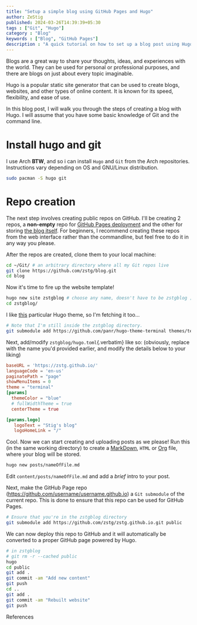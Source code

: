 ```yaml
--- 
title: "Setup a simple blog using GitHub Pages and Hugo" 
author: ZeStig
published: 2024-03-26T14:39:39+05:30  
tags : ["Git", "Hugo"] 
category : "Blog"
keywords : ["Blog", "GitHub Pages"] 
description : "A quick tutorial on how to set up a blog post using Hugo, hosted on GitHub pages" 
---
```


Blogs are a great way to share your thoughts, ideas, and experiences
with the world. They can be used for personal or professional purposes,
and there are blogs on just about every topic imaginable.

Hugo is a popular static site generator that can be used to create
blogs, websites, and other types of online content. It is known for its
speed, flexibility, and ease of use.

In this blog post, I will walk you through the steps of creating a blog
with Hugo. I will assume that you have some basic knowledge of Git and
the command line.

# Install hugo and git

I use Arch **BTW**, and so i can install `Hugo` and `Git` from the Arch
repositories. Instructions vary depending on OS and GNU/Linux
distribution.

``` bash
sudo pacman -S hugo git
```

# Repo creation

The next step involves creating public repos on GitHub. I'll be
creating 2 repos, a **non-empty** repo for [GitHub Pages
deployment](https://github.com/zstg/zstg.github.io) and the other for
storing [the blog itself](https://github.com/zstg/blog). For beginners,
I recommend creating these repos from the web interface rather than the
commandline, but feel free to do it in any way you please.

After the repos are created, clone them to your local machine:

``` bash
cd ~/Git/ # an arbitrary directory where all my Git repos live
git clone https://github.com/zstg/blog.git
cd blog
```

Now it's time to fire up the website template!

``` bash
hugo new site zstgblog # choose any name, doesn't have to be zstgblog ;)
cd zstgblog/
```

I like [this](https://github.com/panr/hugo-theme-terminal) particular
Hugo theme, so I'm fetching it too...

``` bash
# Note that I'm still inside the zstgblog directory.
git submodule add https://github.com/panr/hugo-theme-terminal themes/terminal
```

Next, add/modify `zstgblog/hugo.toml`{.verbatim} like so: (obviously,
replace with the name you'd provided earlier, and modify the details
below to your liking)

``` toml
baseURL = 'https://zstg.github.io/'
languageCode = 'en-us'
paginatePath = "page"
showMenuItems = 0
theme = "terminal"
[params]
  themeColor = "blue"
  # fullWidthTheme = true
  centerTheme = true

[params.logo]
   logoText = "Stig's blog"
   logoHomeLink = "/"
```

Cool. Now we can start creating and uploading posts as we please! Run
this (in the same working directory) to create a
[MarkDown](https://markdownguide.org), `HTML` or
[Org](https://orgmode.org) file, where your blog will be stored.

``` bash
hugo new posts/nameOfFile.md
```

Edit `content/posts/nameOfFile.md` and add a *brief* intro to your post.

Next, make the GitHub Page repo
(<https://github.com/username/username.github.io>) a `Git submodule` of
the current repo. This is done to ensure that this repo can be used for
GitHub Pages.

``` bash
# Ensure that you're in the zstgblog directory
git submodule add https://github.com/zstg/zstg.github.io.git public
```

We can now deploy this repo to GitHub and it will automatically be
converted to a proper GitHub page powered by Hugo.

``` bash
# in zstgblog
# git rm -r --cached public
hugo 
cd public
git add .
git commit -am "Add new content"
git push
cd ..
git add .
git commit -am "Rebuilt website"
git push
```

References
